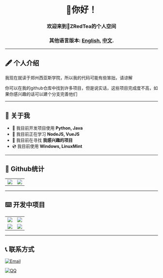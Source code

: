 
<div align="center" id="topic">

# 👋你好！
### 欢迎来到🍵ZRedTea的个人空间
### **其他语言版本: [English](README.md), [中文](README_zh.md).**

</div>

---

## 🖋️ 个人介绍

我现在就读于郑州西亚斯学院，所以我的代码可能有些笨拙，请谅解

你可以在我的github仓库中找到许多项目，但是说实话，这些项目完成度不高，如果你感兴趣的话可以建个分支完善他们

---
## 📖 关于我

- 🔭 我目前开发项目使用 **Python, Java**
- 🌱 我目前正在学习 **NodeJS, VueJS**
- 👯 我目前在寻找 **我感兴趣的项目**
- 💿 我目前使用 **Windows, LinuxMint**

---
## 📶 Github统计

<div align="center" class="stats">

<table>
  <tr>
    <td class="stats"><img src="https://github-readme-stats.vercel.app/api?username=Khimowski&show_icons=true&theme=vue&hide_border=true&locale=en" /></td>
    <td class="lang"><img src="https://github-readme-stats.vercel.app/api/top-langs/?username=Khimowski&layout=donut&theme=vue&hide_border=true&locale=en" /></td>
  </tr>
</table>

</div>

---
## ⌨️ 开发中项目

<table class="projects">
    <tr>
        <td>
            <a href="https://github.com/Khimowski/CSScript">
                <img src="https://github-readme-stats.vercel.app/api/pin/?username=Khimowski&repo=CSScript&theme=vue"/>
            </a>
        </td>
        <td>
            <a href="https://github.com/Khimowski/TeaMer">
                <img src="https://github-readme-stats.vercel.app/api/pin/?username=Khimowski&repo=TeaMer&theme=catppuccin_latte"/>
            </a>
        </td>
    </tr>
    <tr>
        <td>
            <a href="https://github.com/Khimowski/TeaWIKI">
                <img src="https://github-readme-stats.vercel.app/api/pin/?username=Khimowski&repo=TeaWIKI&theme=catppuccin_latte"/>
            </a>
        </td>
        <td>
            <a href="https://github.com/Khimowski/PinWebsite">
                <img src="https://github-readme-stats.vercel.app/api/pin/?username=Khimowski&repo=PinWebsite&theme=vue"/>
            </a>
        </td>
    </tr>
</table>

---
## 📞 联系方式


[![Email](https://img.shields.io/badge/Email-ZRedTea@Outlook.com-F0FFFF?style=for-the-badge&logo=gmail&logoColor=white)](mailto:ZRedTea@outlook.com)

[![QQ](https://img.shields.io/badge/qq-2655548416-FFFAFA?style=for-the-badge&logo=qq&logoColor=white)](https://qm.qq.com/cgi-bin/qm/qr?k=GaRP8IC5A3un0ZcdtDWssgras_tg4RYI)